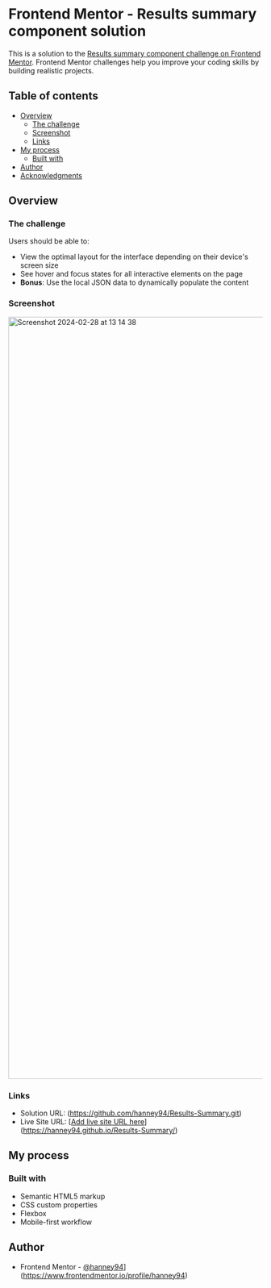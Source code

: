 # Frontend Mentor - Results summary component solution

This is a solution to the [Results summary component challenge on Frontend Mentor](https://www.frontendmentor.io/challenges/results-summary-component-CE_K6s0maV). Frontend Mentor challenges help you improve your coding skills by building realistic projects. 

## Table of contents

- [Overview](#overview)
  - [The challenge](#the-challenge)
  - [Screenshot](#screenshot)
  - [Links](#links)
- [My process](#my-process)
  - [Built with](#built-with)
- [Author](#author)
- [Acknowledgments](#acknowledgments)


## Overview

### The challenge

Users should be able to:

- View the optimal layout for the interface depending on their device's screen size
- See hover and focus states for all interactive elements on the page
- **Bonus**: Use the local JSON data to dynamically populate the content

### Screenshot

<img width="1512" alt="Screenshot 2024-02-28 at 13 14 38" src="https://github.com/hanney94/Results-Summary/assets/102077587/c3dbe257-683a-42e7-ba9f-1011d07ef8ac">


### Links

- Solution URL: (https://github.com/hanney94/Results-Summary.git)
- Live Site URL: [[Add live site URL here](https://your-live-site-url.com)](https://hanney94.github.io/Results-Summary/)

## My process

### Built with

- Semantic HTML5 markup
- CSS custom properties
- Flexbox
- Mobile-first workflow



## Author

- Frontend Mentor - [@hanney94]([https://www.frontendmentor.io/profile/yourusername)](https://www.frontendmentor.io/profile/hanney94)


